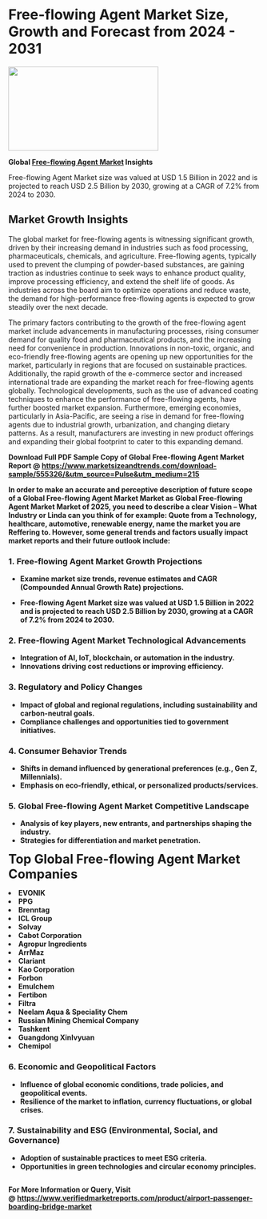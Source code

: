 <H1>Free-flowing Agent Market Size, Growth and Forecast from 2024 - 2031</H1><img class="aligncenter size-medium wp-image-584254" src="https://thirdeyenews.in/wp-content/uploads/2024/09/Global-Market-Research-300x168.jpeg" alt="" width="300" height="168" /><p><strong>Global&nbsp;<a href="https://www.marketsizeandtrends.com/download-sample/555326/&amp;utm_source=Pulse&amp;utm_medium=215">Free-flowing Agent Market</a> Insights</strong></p><p>Free-flowing Agent Market size was valued at USD 1.5 Billion in 2022 and is projected to reach USD 2.5 Billion by 2030, growing at a CAGR of 7.2% from 2024 to 2030.</p><p><h2>Market Growth Insights</h2> <p>The global market for free-flowing agents is witnessing significant growth, driven by their increasing demand in industries such as food processing, pharmaceuticals, chemicals, and agriculture. Free-flowing agents, typically used to prevent the clumping of powder-based substances, are gaining traction as industries continue to seek ways to enhance product quality, improve processing efficiency, and extend the shelf life of goods. As industries across the board aim to optimize operations and reduce waste, the demand for high-performance free-flowing agents is expected to grow steadily over the next decade.</p> <p><strong></strong></p> <p>The primary factors contributing to the growth of the free-flowing agent market include advancements in manufacturing processes, rising consumer demand for quality food and pharmaceutical products, and the increasing need for convenience in production. Innovations in non-toxic, organic, and eco-friendly free-flowing agents are opening up new opportunities for the market, particularly in regions that are focused on sustainable practices. Additionally, the rapid growth of the e-commerce sector and increased international trade are expanding the market reach for free-flowing agents globally. Technological developments, such as the use of advanced coating techniques to enhance the performance of free-flowing agents, have further boosted market expansion. Furthermore, emerging economies, particularly in Asia-Pacific, are seeing a rise in demand for free-flowing agents due to industrial growth, urbanization, and changing dietary patterns. As a result, manufacturers are investing in new product offerings and expanding their global footprint to cater to this expanding demand.</p> <p><strong></p><p><span class=""><strong>Download Full PDF Sample Copy of Global Free-flowing Agent Market Report</strong> @ <a href="https://www.marketsizeandtrends.com/download-sample/555326/&amp;utm_source=Pulse&amp;utm_medium=215" target="_blank">https://www.marketsizeandtrends.com/download-sample/555326/&amp;utm_source=Pulse&amp;utm_medium=215</a></span></p><p>In order to make an accurate and perceptive description of future scope of a Global&nbsp;Free-flowing Agent Market Market as Global&nbsp;Free-flowing Agent Market Market of 2025, you need to describe a clear Vision &ndash; What Industry or Linda can you think of for example: Quote from a Technology, healthcare, automotive, renewable energy, name the market you are Reffering to. However, some general trends and factors usually impact market reports and their future outlook include:</p><h3>1.&nbsp;<strong>Free-flowing Agent Market Growth Projections</strong></h3><ul><li>Examine market size trends, revenue estimates and CAGR (Compounded Annual Growth Rate) projections.</li><li><p>Free-flowing Agent Market size was valued at USD 1.5 Billion in 2022 and is projected to reach USD 2.5 Billion by 2030, growing at a CAGR of 7.2% from 2024 to 2030.</p></li></ul><h3>2.&nbsp;<strong>Free-flowing Agent Market Technological Advancements</strong></h3><ul><li>Integration of AI, IoT, blockchain, or automation in the industry.</li><li>Innovations driving cost reductions or improving efficiency.</li></ul><h3>3.&nbsp;<strong>Regulatory and Policy Changes</strong></h3><ul><li>Impact of global and regional regulations, including sustainability and carbon-neutral goals.</li><li>Compliance challenges and opportunities tied to government initiatives.</li></ul><h3>4.&nbsp;<strong>Consumer Behavior Trends</strong></h3><ul><li>Shifts in demand influenced by generational preferences (e.g., Gen Z, Millennials).</li><li>Emphasis on eco-friendly, ethical, or personalized products/services.</li></ul><h3>5.&nbsp;<strong>Global Free-flowing Agent Market Competitive Landscape</strong></h3><ul><li>Analysis of key players, new entrants, and partnerships shaping the industry.</li><li>Strategies for differentiation and market penetration.</li></ul><p data-pm-slice="1 1 []"><span style="color: inherit; font-family: inherit; font-size: 25px;">Top Global Free-flowing Agent Market Companies</span></p><div class="" data-test-id=""><p><li>EVONIK</li><li> PPG</li><li> Brenntag</li><li> ICL Group</li><li> Solvay</li><li> Cabot Corporation</li><li> Agropur Ingredients</li><li> ArrMaz</li><li> Clariant</li><li> Kao Corporation</li><li> Forbon</li><li> Emulchem</li><li> Fertibon</li><li> Filtra</li><li> Neelam Aqua & Speciality Chem</li><li> Russian Mining Chemical Company</li><li> Tashkent</li><li> Guangdong Xinlvyuan</li><li> Chemipol</li></p></div><h3>6.&nbsp;<strong>Economic and Geopolitical Factors</strong></h3><ul><li>Influence of global economic conditions, trade policies, and geopolitical events.</li><li>Resilience of the market to inflation, currency fluctuations, or global crises.</li></ul><h3>7.&nbsp;<strong>Sustainability and ESG (Environmental, Social, and Governance)</strong></h3><ul><li>Adoption of sustainable practices to meet ESG criteria.</li><li>Opportunities in green technologies and circular economy principles.</li></ul><h2><strong style="font-size: 14px;">For More Information or Query, Visit @&nbsp;</strong><a style="background-color: #ffffff; font-size: 14px;" href="https://www.marketsizeandtrends.com/report/free-flowing-agent-market/" target="_blank">https://www.verifiedmarketreports.com/product/airport-passenger-boarding-bridge-market</a></h2>
